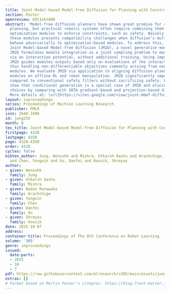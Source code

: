 ```yaml
---
title: Joint Model-based Model-free Diffusion for Planning with Constraints
section: Poster
openreview: E9t1ekt6W9
abstract: 'Model-free diffusion planners have shown great promise for robot motion
  planning, but practical robotic systems often require combining them with model-based
  optimization modules to enforce constraints, such as safety. Naïvely integrating
  these modules presents compatibility challenges when diffusion’s multi-modal outputs
  behave adversarially to optimization-based modules. To address this, we introduce
  Joint Model-based Model-free Diffusion (JM2D), a novel generative modeling framework.
  JM2D formulates module integration as a joint sampling problem to maximize compatibility
  via an interaction potential, without additional training. Using importance sampling,
  JM2D guides modules outputs based only on evaluations of the interaction potential,
  thus handling non-differentiable objectives commonly arising from non-convex optimization
  modules. We evaluate JM2D via application to aligning diffusion planners with safety
  modules on offline RL and robot manipulation. JM2D significantly improves task performance
  compared to conventional safety filters without sacrificing safety. Further, we
  show that conditional generation is a special case of JM2D and elucidate key design
  choices by comparing with SOTA gradient-based and projection-based diffusion planners.
  More details at: \url{https://sites.google.com/view/joint-mbmf-diffusion}'
layout: inproceedings
series: Proceedings of Machine Learning Research
publisher: PMLR
issn: 2640-3498
id: jung25d
month: 0
tex_title: Joint Model-based Model-free Diffusion for Planning with Constraints
firstpage: 4328
lastpage: 4350
page: 4328-4350
order: 4328
cycles: false
bibtex_author: Jung, Wonsuhk and Mishra, Utkarsh Aashu and Arachchige, Nadun Ranawaka
  and Chen, Yongxin and Xu, Danfei and Kousik, Shreyas
author:
- given: Wonsuhk
  family: Jung
- given: Utkarsh Aashu
  family: Mishra
- given: Nadun Ranawaka
  family: Arachchige
- given: Yongxin
  family: Chen
- given: Danfei
  family: Xu
- given: Shreyas
  family: Kousik
date: 2025-10-07
address:
container-title: Proceedings of The 8th Conference on Robot Learning
volume: '305'
genre: inproceedings
issued:
  date-parts:
  - 2025
  - 10
  - 7
pdf: https://raw.githubusercontent.com/mlresearch/v305/main/assets/jung25d/jung25d.pdf
extras: []
# Format based on Martin Fenner's citeproc: https://blog.front-matter.io/posts/citeproc-yaml-for-bibliographies/
---
```

